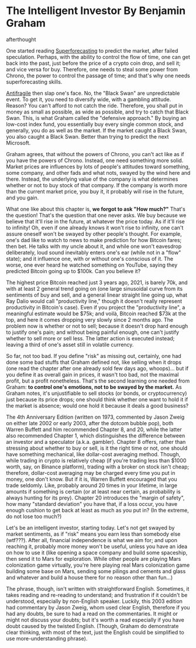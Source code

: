 # The Intelligent Investor By Benjamin Graham
afterthought

One started reading [Superforecasting](https://www.amazon.com/Superforecasting-Science-Prediction-Philip-Tetlock-ebook/dp/B00RKO6MS8) to predict the market, after failed speculation. Perhaps, with the ability to control the flow of time, one can get back into the past, just before the price of a crypto coin drop, and sell it; and vice versa for buy. Therefore, one needs to steal some power from Chrono, the power to control the passage of time; and that's why one needs superforecasting skills. 

[Antifragile](https://www.amazon.com/gp/product/1400067820/ref=as_li_qf_asin_il_tl?ie=UTF8&creative=9325&creativeASIN=1400067820&linkId=d0d28d2424326ff3226ed525c676f24d) then slap one's face. No, the "Black Swan" are unpredictable event. To get it, you need to diversify wide, with a gambling attitude. Reason? You can't afford to not catch the ride. Therefore, you shall put in money as small as possible, as wide as possible, and try to catch that Black Swan. This, is what Graham called the "defensive approach." By buying an low-cost index fund, you essentially buy every single common stock, and generally, you do as well as the market. If the market caught a Black Swan, you also caught a Black Swan. Better than trying to predict the next Microsoft. 

Graham agrees, that without the powers of Chrono, you can't act like as if you have the powers of Chrono. Instead, one need something more solid. Market prices are influences by lots of people's attitudes toward something, some company, and other fads and what nots, swayed by the wind here and there. Instead, the underlying value of the company is what determines whether or not to buy stock of that company. If the company is worth more than the current market price, you buy it, it probably will rise in the future, and you gain. 

What one like about this chapter is, **we forgot to ask "How much?"** That's the question! That's the question that one never asks. We buy because we believe that it'll rise in the future, at whatever the price today. As if it'll rise to infinity! Oh, even if one already knows it won't rise to infinity, one can't assure oneself won't be swayed by other people's thought. For example, one's dad like to watch to news to make prediction for how Bitcoin fares; then bet. He talks with my uncle about it, and while one won't eavesdrop deliberately, loud sound inevitably enters one's ear (while not in a "flow" state); and it influence one, with or without one's conscious of it. The worse, one ever heard he watched something on YouTube, saying they predicted Bitcoin going up to $100k. Can you believe it? 

The highest price Bitcoin reached just 3 years ago, 2021, is barely 70k, and with at least 2 general trend going on (one large sinusoidal curve from its sentiments of buy and sell, and a general linear straight line going up, what Ray Dalio would call "productivity line," though it doesn't really represent productivity in Bitcoin's case). Even if you project the "productivity line", a meaningful estimate would be $75k; and voilà, Bitcoin reached $73k at the top, and here it comes dropping very slowly since 2 months ago. The problem now is whether or not to sell; because it doesn't drop hard enough to justify one's pain; and without being painful enough, one can't justify whether to sell more or sell less. The latter action is executed instead; leaving a third of one's asset still in volatile currency. 

So far, not too bad. If you define "risk" as missing out, certainly, one had done some bad stuffs that Graham defined not, like selling when it drops (one read the chapter after one already sold few days ago, whoops)... but if you define it as overall gain in prices, it wasn't too bad, not the maximal profit, but a profit nonetheless. That's the second learning one needed from Graham: **to control one's emotions, not to be swayed by the market.** As Graham notes, it's unjustifiable to sell stocks (or bonds, or cryptocurrency) just because its price drops; one should think whether one want to hold it if the market is absence; would one hold it because it deals a good business? 

The 4th Anniversary Edition (written on 1973, commented by Jason Zweig on either late 2002 or early 2003, after the dotcom bubble pop), both Warren Buffett and him recommended Chapter 8, and 20, while the latter also recommended Chapter 1, which distinguishes the difference between an investor and a speculator (a.k.a. gambler). Chapter 8 offers, rather than stressing about whether to buy or sell, is it the right time or not, one should have something mechanical, like dollar-cost averaging method. Though, while trading in crypto is relatively cheap (if you're trading less than $1000 worth, say, on Binance platform), trading with a broker on stock isn't cheap; therefore, dollar-cost averaging may be charged every time you put in money, one don't know. But if it is, Warren Buffett encouraged that you trade seldomly. Like, probably around 20 times in your lifetime, in large amounts if something is certain (or at least near certain, as probability is always hunting for its prey). Chapter 20 introduces the "margin of safety", how many "standard deviation" you have that, if a loss occur, you have enough cushion to get back at least as much as you put in? (In the extreme, do not lose too much?)

Let's be an intelligent investor, starting today. Let's not get swayed by market sentiments, as if "risk" means you earn less than somebody else (wtf???). After all, financial independence is what we aim for; and upon reaching it, probably more money won't be useful, unless you have an idea on how to use it (like opening a space company and build some spaceship, then send it to Mars for exploration. While other people are playing Mars colonization game virtually, you're here playing real Mars colonization game building some base on Mars, sending some pilings and cements and glass and whatever and build a house there for no reason other than fun...)

The phrase, though, isn't written with straightforward English. Sometimes, it takes reading and re-reading to understand; and frustration if it couldn't be understood, especially by non-English speaker. Luckily, this 2003 edition had commentary by Jason Zweig, whom used clear English, therefore if you had any doubts, be sure to had a read on the commentaries. It might or might not discuss your doubts; but it's worth a read especially if you have doubt caused by the twisted English. (Though, Graham do demonstrate clear thinking, with most of the text, just the English could be simplified to use more-understanding phrase). 